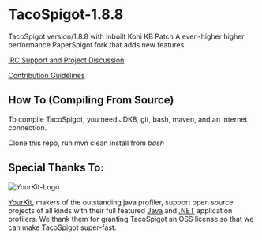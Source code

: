 TacoSpigot-1.8.8
===============================
TacoSpigot version/1.8.8 with inbuilt Kohi KB Patch
A even-higher higher performance PaperSpigot fork that adds new features.

[IRC Support and Project Discussion](http://irc.spi.gt/iris/?channels=techcable)

[Contribution Guidelines](Contributing.md)

How To (Compiling From Source)
------
To compile TacoSpigot, you need JDK8, git, bash, maven, and an internet connection.

Clone this repo, run mvn clean install from *bash*

Special Thanks To:
-------------

![YourKit-Logo](https://www.yourkit.com/images/yklogo.png)

[YourKit](http://www.yourkit.com/), makers of the outstanding java 
profiler, support open source projects of all kinds with their full 
featured [Java](https://www.yourkit.com/java/profiler/index.jsp) and 
[.NET](https://www.yourkit.com/.net/profiler/index.jsp) application 
profilers. We thank them for granting TacoSpigot an OSS license so that 
we can make TacoSpigot super-fast.
